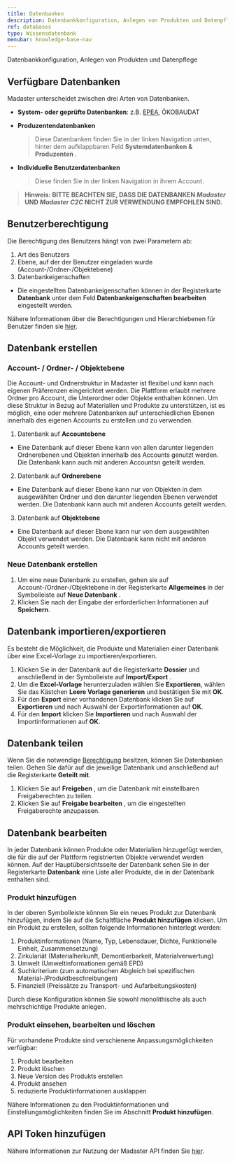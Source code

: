 ```yaml
---
title: Datenbanken
description: Datenbankkonfiguration, Anlegen von Produkten und Datenpflege
ref: databases
type: Wissensdatenbank
menubar: knowledge-base-nav
---
```


Datenbankkonfiguration, Anlegen von Produkten und Datenpflege

## Verfügbare Datenbanken

Madaster unterscheidet zwischen drei Arten von Datenbanken.

* **System- oder geprüfte Datenbanken**: z.B.  <a href='../../../files/de/EPEA_Generic.xlsx' target='_blank'>EPEA</a>, ÖKOBAUDAT <iconify-icon inline icon='mdi-database-check-outline'/>
* **Produzentendatenbanken** <iconify-icon inline icon='mdi-database' />
  > Diese Datenbanken finden Sie in der linken Navigation <iconify-icon inline icon='mdi-menu' /> unten, hinter dem aufklappbaren Feld <iconify-icon inline icon='mdi-chevron-down' />  **Systemdatenbanken & Produzenten** <iconify-icon inline icon='mdi-database-cog-outline' />.

* **Individuelle Benutzerdatenbanken** <iconify-icon inline icon='mdi-database' />
  > Diese finden Sie in der linken Navigation <iconify-icon inline icon='mdi-menu' /> in ihrem Account.

> **Hinweis: BITTE BEACHTEN SIE, DASS DIE DATENBANKEN *Madaster* UND *Madaster C2C* NICHT ZUR VERWENDUNG EMPFOHLEN SIND.**

## Benutzerberechtigung

Die Berechtigung des Benutzers hängt von zwei Parametern ab:
1. Art des Benutzers
2. Ebene, auf der der Benutzer eingeladen wurde (Account-/Ordner-/Objektebene)
3. Datenbankeigenschaften
* Die eingestellten Datenbankeigenschaften können in der Registerkarte **Datenbank** unter dem Feld **Datenbankeigenschaften bearbeiten** <iconify-icon inline icon='mdi-pencil-outline'/> eingestellt werden.

Nähere Informationen über die Berechtigungen und Hierarchiebenen für Benutzer finden sie
<a href='https://docs-t.madaster.com/de/de/knowledge-base/users.html' target='_blank'>hier</a>.

## Datenbank erstellen

### Account- / Ordner- / Objektebene
Die Account- und Ordnerstruktur in Madaster ist flexibel und kann nach eigenen Präferenzen eingerichtet werden. Die Plattform erlaubt mehrere Ordner pro Account, die Unterordner oder Objekte enthalten können. Um diese Struktur in Bezug auf Materialien und Produkte zu unterstützen, ist es möglich, eine oder mehrere Datenbanken auf unterschiedlichen Ebenen innerhalb des eigenen Accounts zu erstellen und zu verwenden.

1. Datenbank auf **Accountebene** <iconify-icon inline icon='mdi-briefcase-variant'/>
  * Eine Datenbank auf dieser Ebene kann von allen darunter liegenden Ordnerebenen und Objekten innerhalb des Accounts genutzt werden. Die Datenbank kann auch mit anderen Accountsn geteilt werden.
2. Datenbank auf **Ordnerebene** <iconify-icon inline icon='mdi-folder-outline'/>
  * Eine Datenbank auf dieser Ebene kann nur von Objekten in dem ausgewählten Ordner und den darunter liegenden Ebenen verwendet werden. Die Datenbank kann auch mit anderen Accounts geteilt werden.
3. Datenbank auf **Objektebene** <iconify-icon inline icon='mdi-office-building'/> 
  * Eine Datenbank auf dieser Ebene kann nur von dem ausgewählten Objekt verwendet werden. Die Datenbank kann nicht mit anderen Accounts geteilt werden.

### Neue Datenbank erstellen
1. Um eine neue Datenbank zu erstellen, gehen sie auf Account-/Ordner-/Objektebene in der Registerkarte **Allgemeines** in der Symbolleiste auf **Neue Datenbank** <iconify-icon inline icon='mdi-database-plus-outline'/>.
2. Klicken Sie nach der Eingabe der erforderlichen Informationen auf **Speichern**.


## Datenbank importieren/exportieren
Es besteht die Möglichkeit, die Produkte und Materialien einer Datenbank über eine Excel-Vorlage zu importieren/exportieren.
1. Klicken Sie in der Datenbank auf die Registerkarte **Dossier** und anschließend in der Symbolleiste auf **Import/Export** <iconify-icon inline icon='mdi-swap-vertical'/>.
1. Um die **Excel-Vorlage** herunterzuladen wählen Sie **Exportieren**, wählen Sie das Kästchen **Leere Vorlage generieren** <iconify-icon inline icon='mdi-checkbox-marked'/> und bestätigen Sie mit **OK**.
1. Für den **Export** einer vorhandenen Datenbank klicken Sie auf **Exportieren** und nach Auswahl der Exportinformationen <iconify-icon inline icon='mdi-checkbox-marked'/> auf **OK**. 
1. Für den **Import** klicken Sie **Importieren** und nach Auswahl der Importinformationen <iconify-icon inline icon='mdi-checkbox-marked'/> auf **OK**.

## Datenbank teilen
 Wenn Sie die notwendige <a href='https://docs-t.madaster.com/de/de/knowledge-base/users.html' target='_blank'>Berechtigung</a> besitzen, können Sie Datenbanken teilen. Gehen Sie dafür auf die jeweilige Datenbank <iconify-icon inline icon='mdi-database' /> und anschließend auf die Registerkarte **Geteilt mit**.
 1. Klicken Sie auf **Freigeben** <iconify-icon inline icon='mdi-plus-circle-outline'/>, um die Datenbank mit einstellbaren Freigaberechten zu teilen.
 1. Klicken Sie auf **Freigabe bearbeiten** <iconify-icon inline icon='mdi-pencil-outline'/>, um die eingestellten Freigaberechte anzupassen. 
 
## Datenbank bearbeiten
In jeder Datenbank können Produkte oder Materialien hinzugefügt werden, die für die auf der Plattform registrierten Objekte verwendet werden können. Auf der Hauptübersichtsseite der Datenbank sehen Sie in der Registerkarte **Datenbank** eine Liste aller Produkte, die in der Datenbank enthalten sind.

### Produkt hinzufügen
In der oberen Symbolleiste können Sie ein neues Produkt zur Datenbank hinzufügen, indem Sie auf die Schaltfläche **Produkt hinzufügen** <iconify-icon inline icon='mdi-plus-circle-outline'/> klicken. Um ein Produkt zu erstellen, sollten folgende Informationen hinterlegt werden:
1. Produktinformationen (Name, Typ, Lebensdauer, Dichte, Funktionelle Einheit, Zusammensetzung)
1. Zirkulariät (Materialherkunft, Demontierbarkeit, Materialverwertung)
1. Umwelt (Umweltinformationen gemäß EPD)
1. Suchkriterium (zum automatischen Abgleich bei spezifischen Material-/Produktbeschreibungen)
1. Finanziell (Preissätze zu Transport- und Aufarbeitungskosten)

Durch diese Konfiguration können Sie sowohl monolithische als auch mehrschichtige Produkte anlegen.

### Produkt einsehen, bearbeiten und löschen
Für vorhandene Produkte sind verschienene Anpassungsmöglichkeiten verfügbar:
1. Produkt bearbeiten <iconify-icon inline icon='mdi-pencil-outline'/>
1. Produkt löschen <iconify-icon inline icon='mdi-delete-outline'/>
1. Neue Version des Produkts erstellen <iconify-icon inline icon='mdi-content-duplicate'/>
1. Produkt ansehen <iconify-icon inline icon='mdi-arrow-right-circle-outline'/>
1. reduzierte Produktinformationen ausklappen <iconify-icon inline icon='mdi-chevron-down'/>

Nähere Informationen zu den Produktinformationen und Einstellungsmöglichkeiten finden Sie im Abschnitt **Produkt hinzufügen**.

## API Token hinzufügen

Nähere Informationen zur Nutzung der Madaster API finden Sie <a href="https://docs-t.madaster.com/de/de/api/" target="_blank">hier</a>.